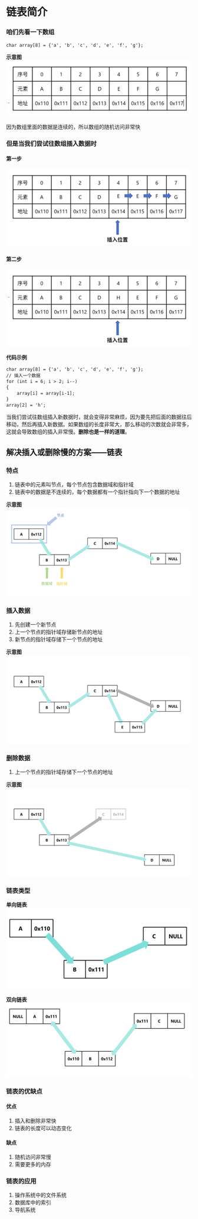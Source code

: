# 链表简介

### 咱们先看一下数组

```
char array[8] = {'a', 'b', 'c', 'd', 'e', 'f', 'g'};
```
**示意图**
![数组示意图](imgs/array1.png)

因为数组里面的数据是连续的，所以数组的随机访问非常快

### 但是当我们尝试往数组插入数据时

#### 第一步
![数组示意图](imgs/array2.png)
#### 第二步
![数组示意图](imgs/array3.png)

**代码示例**
```
char array[8] = {'a', 'b', 'c', 'd', 'e', 'f', 'g'};
// 插入一个数据
for (int i = 6; i > 2; i--)
{
    array[i] = array[i-1];
}
array[2] = 'h';
```

当我们尝试往数组插入新数据时，就会变得非常麻烦，因为要先把后面的数据往后移动，然后再插入新数据。如果数组的长度非常大，那么移动的次数就会非常多，这就会导致数组的插入非常慢。**删除也是一样的道理**。

## 解决插入或删除慢的方案——链表
### 特点
1. 链表中的元素叫节点，每个节点包含数据域和指针域
2. 链表中的数据是不连续的，每个数据都有一个指针指向下一个数据的地址

**示意图**
![链表示意图](imgs/link1.png)



### 插入数据

1. 先创建一个新节点
2. 上一个节点的指针域存储新节点的地址
3. 新节点的指针域存储下一个节点的地址

**示意图**
![链表示意图](imgs/link2.png)


### 删除数据

1. 上一个节点的指针域存储下一个节点的地址

**示意图**
![链表示意图](imgs/link3.png)

### 链表类型

**单向链表**
![链表示意图](imgs/link4.png)

**双向链表**
![链表示意图](imgs/link5.png)

### 链表的优缺点

#### 优点
1. 插入和删除非常快
2. 链表的长度可以动态变化

#### 缺点
1. 随机访问非常慢
2. 需要更多的内存

### 链表的应用
1. 操作系统中的文件系统
2. 数据库中的索引
3. 导航系统
